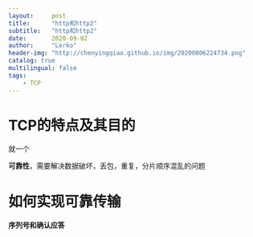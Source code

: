 ```yaml
---
layout:     post
title:      "http和http2"
subtitle:   "http和http2"
date:       2020-09-02
author:     "Lerko"
header-img: "http://chenyingqiao.github.io/img/20200806224734.png"
catalog: true
multilingual: false
tags:
    - TCP
---
```


# TCP的特点及其目的

就一个

**可靠性**，需要解决数据破坏，丢包，重复，分片顺序混乱的问题

# 如何实现可靠传输

**序列号和确认应答**


